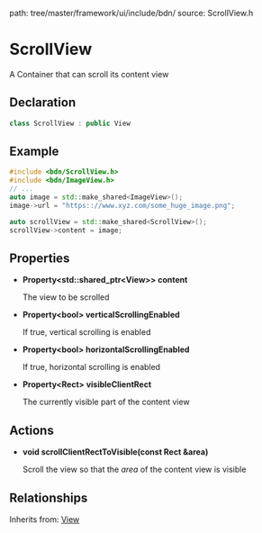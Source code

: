 path: tree/master/framework/ui/include/bdn/
source: ScrollView.h

# ScrollView

A Container that can scroll its content view

## Declaration

```C++
class ScrollView : public View
```

## Example

```C++
#include <bdn/ScrollView.h>
#include <bdn/ImageView.h>
// ...
auto image = std::make_shared<ImageView>();
image->url = "https:://www.xyz.com/some_huge_image.png";

auto scrollView = std::make_shared<ScrollView>();
scrollView->content = image;
```

## Properties

* **Property<std::shared_ptr<View\>\> content**

	The view to be scrolled

* **Property<bool\> verticalScrollingEnabled**

	If true, vertical scrolling is enabled

* **Property<bool\> horizontalScrollingEnabled**

	If true, horizontal scrolling is enabled

* **Property<Rect\> visibleClientRect**

	The currently visible part of the content view 


## Actions

* **void scrollClientRectToVisible(const Rect &area)**

	Scroll the view so that the *area* of the content view is visible

## Relationships

Inherits from: [View](view.md)
 